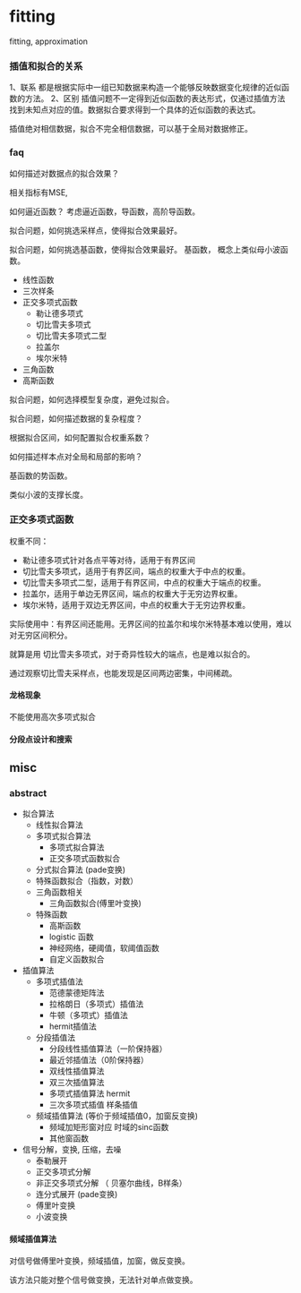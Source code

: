 # fitting


fitting, approximation

### 插值和拟合的关系

1、联系 都是根据实际中一组已知数据来构造一个能够反映数据变化规律的近似函数的方法。
2、区别  插值问题不一定得到近似函数的表达形式，仅通过插值方法找到未知点对应的值。数据拟合要求得到一个具体的近似函数的表达式。


插值绝对相信数据，拟合不完全相信数据，可以基于全局对数据修正。
### faq

如何描述对数据点的拟合效果？

相关指标有MSE, 


如何逼近函数？
考虑逼近函数，导函数，高阶导函数。




拟合问题，如何挑选采样点，使得拟合效果最好。

拟合问题，如何挑选基函数，使得拟合效果最好。
基函数， 概念上类似母小波函数。
- 线性函数
- 三次样条
- 正交多项式函数 
    - 勒让德多项式
    - 切比雪夫多项式
    - 切比雪夫多项式二型
    - 拉盖尔
    - 埃尔米特
- 三角函数
- 高斯函数


拟合问题，如何选择模型复杂度，避免过拟合。


拟合问题，如何描述数据的复杂程度？


根据拟合区间，如何配置拟合权重系数？


如何描述样本点对全局和局部的影响？

基函数的势函数。

类似小波的支撑长度。



### 正交多项式函数 

权重不同：
- 勒让德多项式针对各点平等对待，适用于有界区间
- 切比雪夫多项式，适用于有界区间，端点的权重大于中点的权重。
- 切比雪夫多项式二型，适用于有界区间，中点的权重大于端点的权重。
- 拉盖尔，适用于单边无界区间，端点的权重大于无穷边界权重。
- 埃尔米特，适用于双边无界区间，中点的权重大于无穷边界权重。

实际使用中：有界区间还能用。无界区间的拉盖尔和埃尔米特基本难以使用，难以对无穷区间积分。

就算是用 切比雪夫多项式，对于奇异性较大的端点，也是难以拟合的。


通过观察切比雪夫采样点，也能发现是区间两边密集，中间稀疏。

#### 龙格现象
不能使用高次多项式拟合 

#### 分段点设计和搜索
## misc
### abstract

- 拟合算法
    - 线性拟合算法
    - 多项式拟合算法
        - 多项式拟合算法
        - 正交多项式函数拟合
    - 分式拟合算法 (pade变换)
    - 特殊函数拟合（指数，对数）
    - 三角函数相关
        - 三角函数拟合(傅里叶变换)
    - 特殊函数
        - 高斯函数
        - logistic 函数
        - 神经网络，硬阈值，软阈值函数
        - 自定义函数拟合
- 插值算法
  - 多项式插值法
    - 范德蒙德矩阵法
    - 拉格朗日（多项式）插值法
    - 牛顿（多项式）插值法
    - hermit插值法
  - 分段插值法
    - 分段线性插值算法（一阶保持器）
    - 最近邻插值法（0阶保持器）
    - 双线性插值算法
    - 双三次插值算法
    - 多项式插值算法 hermit
    - 三次多项式插值 样条插值
  - 频域插值算法 (等价于频域插值0，加窗反变换)
    - 频域加矩形窗对应 时域的sinc函数
    - 其他窗函数
- 信号分解，变换, 压缩，去噪
    - 泰勒展开
    - 正交多项式分解
    - 非正交多项式分解 （ 贝塞尔曲线，B样条）
    - 连分式展开 (pade变换)
    - 傅里叶变换
    - 小波变换


#### 频域插值算法

对信号做傅里叶变换，频域插值，加窗，做反变换。

该方法只能对整个信号做变换，无法针对单点做变换。



